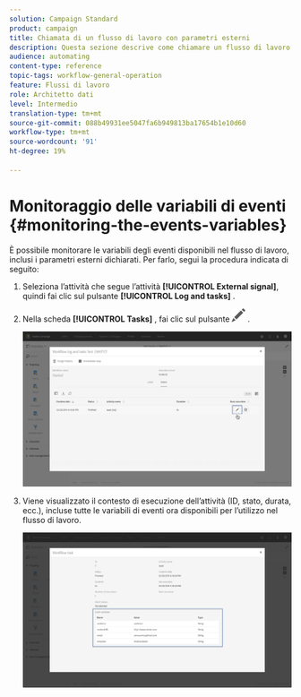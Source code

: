 ```yaml
---
solution: Campaign Standard
product: campaign
title: Chiamata di un flusso di lavoro con parametri esterni
description: Questa sezione descrive come chiamare un flusso di lavoro con parametri esterni.
audience: automating
content-type: reference
topic-tags: workflow-general-operation
feature: Flussi di lavoro
role: Architetto dati
level: Intermedio
translation-type: tm+mt
source-git-commit: 088b49931ee5047fa6b949813ba17654b1e10d60
workflow-type: tm+mt
source-wordcount: '91'
ht-degree: 19%

---
```



# Monitoraggio delle variabili di eventi {#monitoring-the-events-variables}

È possibile monitorare le variabili degli eventi disponibili nel flusso di lavoro, inclusi i parametri esterni dichiarati. Per farlo, segui la procedura indicata di seguito:

1. Seleziona l’attività che segue l’attività **[!UICONTROL External signal]**, quindi fai clic sul pulsante **[!UICONTROL Log and tasks]** .
1. Nella scheda **[!UICONTROL Tasks]** , fai clic sul pulsante ![](assets/edit_darkgrey-24px.png) .

   ![](assets/extsignal_monitoring_2.png)

1. Viene visualizzato il contesto di esecuzione dell’attività (ID, stato, durata, ecc.), incluse tutte le variabili di eventi ora disponibili per l’utilizzo nel flusso di lavoro.

   ![](assets/extsignal_monitoring_3.png)

